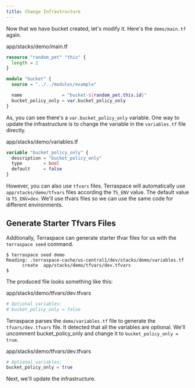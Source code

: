 ```yaml
---
title: Change Infrastructure
---
```


Now that we have bucket created, let's modify it. Here's the `demo/main.tf` again.

app/stacks/demo/main.tf

```terraform
resource "random_pet" "this" {
  length = 2
}

module "bucket" {
  source = "../../modules/example"

  name               = "bucket-${random_pet.this.id}"
  bucket_policy_only = var.bucket_policy_only
}
```

As, you can see there's a `var.bucket_policy_only` variable. One way to update the infrastructure is to change the variable in the `variables.tf` file directly.

app/stacks/demo/variables.tf

```terraform
variable "bucket_policy_only" {
  description = "bucket_policy_only"
  type        = bool
  default     = false
}
```

However, you can also use `tfvars` files. Terraspace will automatically use `app/stacks/demo/tfvars` files according the `TS_ENV` value. The default value is `TS_ENV=dev`. We'll use tfvars files so we can use the same code for different environments.

## Generate Starter Tfvars Files

Addtionally, Terraspace can generate starter tfvar files for us with the `terraspace seed` command.

    $ terraspace seed demo
    Reading: .terraspace-cache/us-central1/dev/stacks/demo/variables.tf
          create  app/stacks/demo/tfvars/dev.tfvars
    $

The produced file looks something like this:

app/stacks/demo/tfvars/dev.tfvars

```terraform
# Optional variables:
# bucket_policy_only = false
```

Terraspace parses the `demo/variables.tf` file to generate the `tfvars/dev.tfvars` file.  It detected that all the variables are optional.  We'll uncomment bucket_policy_only and change it to `bucket_policy_only = true`.

app/stacks/demo/tfvars/dev.tfvars

```terraform
# Optional variables:
bucket_policy_only = true
```

Next, we'll update the infrastructure.